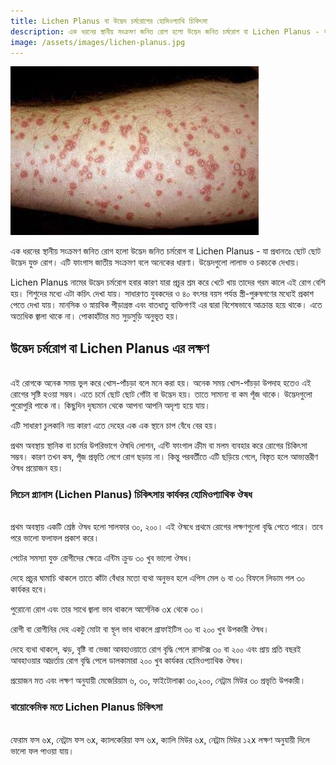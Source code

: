 ```yaml
---
title: Lichen Planus বা উদ্ভেদ চর্মরোগের হোমিওপ্যাথি চিকিৎসা
description: এক ধরনের স্থানীয় সংক্রমণ জনিত রোগ হলো উদ্ভেদ জনিত চর্মরোগ বা Lichen Planus - যা প্রধানতঃ ছোট ছোট উদ্ভেদ যুক্ত রোগ। এটি ফাংগাস জাতীয় সংক্রমণ বলে অনেকের ধারণা। উদ্ভেদগুলো লালাভ ও চকচকে দেখায়।
image: /assets/images/lichen-planus.jpg
---
```

![Lichen Planus এর হোমিও চিকিৎসা](/assets/images/lichen-planus.jpg)

এক ধরনের স্থানীয় সংক্রমণ জনিত রোগ হলো উদ্ভেদ জনিত চর্মরোগ বা Lichen Planus - যা প্রধানতঃ ছোট ছোট উদ্ভেদ যুক্ত রোগ। এটি ফাংগাস জাতীয় সংক্রমণ বলে অনেকের ধারণা। উদ্ভেদগুলো লালাভ ও চকচকে দেখায়।

Lichen Planus নামের উদ্ভেদ চর্মরোগ হবার কারণ
যারা প্রচুর শ্রম করে খেটে খায় তাদের গরম কালে এই রোগ বেশি হয়। শিশুদের মধ্যে এটা কচিৎ দেখা যায়। সাধারণত যুবকদের ও ৪০ বৎসর বয়স পর্যন্ত স্ত্রী-পুরুষগণের মধ্যেই প্রকাশ পেতে দেখা যায়। মানসিক ও স্নায়বিক পীড়াগ্রস্ত এবং বাতধাতু ব্যক্তিগণই এর দ্বারা বিশেষভাবে আক্রান্ত হয়ে থাকে। এতে অত্যধিক জ্বালা থাকে না। পোকাহাঁটার মত সুড়সুড়ি অনুভূত হয়।

## উদ্ভেদ চর্মরোগ বা Lichen Planus এর লক্ষণ
<br>
এই রোগকে অনেক সময় ভুল করে খোস-পাঁচড়া বলে মনে করা হয়। অনেক সময় খোস-পাঁচড়া উপদাহ হতেও এই রোগের সৃষ্টি হওয়া সম্ভব। এতে চর্মে ছোট ছোট গোঁটা বা উদ্ভেদ হয়। তাতে সামান্য বা কম পূঁজ থাকে। উদ্ভেদগুলো পুরোপুরি পাকে না। কিছুদিন দৃষ্যমান থেকে আপনা আপনি অদৃশ্য হয়ে যায়।

এটি সাধারণ চুলকানি নয় কারণ এতে দেহের এক এক স্থানে চাপ বেঁধে বের হয়।

প্রথম অবস্থায় স্থানিক বা চর্মের উপরিভাগে ঔষধি লোশন, এন্টি ফাংগাল ক্রীম বা মলম ব্যবহার করে রোগের চিকিৎসা সম্ভব। কারণ তখন কষ, পূঁজ প্রভৃতি লেগে রোগ ছড়ায় না। কিন্তু পরবর্তীতে এটি ছড়িয়ে গেলে, বিস্তৃত হলে আভ্যন্তরীণ ঔষধ প্রয়োজন হয়।

### লিচেন প্ল্যানাস (Lichen Planus) চিকিৎসায় কার্যকর হোমিওপ্যাথিক ঔষধ
<br>
প্রথম অবস্থায় একটি শ্রেষ্ঠ ঔষধ হলো সালফার ৩০, ২০০। এই ঔষধে প্রথমে রোগের লক্ষণগুলো বৃদ্ধি পেতে পারে। তবে পরে ভালো ফলাফল প্রকাশ করে।

পেটের সমস্যা যুক্ত রোগীদের ক্ষেত্রে এন্টিম ক্রুড ৩০ খুব ভালো ঔষধ।

দেহে প্রচুর ঘামাচি থাকলে তাতে কাঁটা বেঁধার মতো ব্যথা অনুভব হলে এপিস মেল ৬ বা ৩০ বিফলে লিডাম পল ৩০ কার্যকর হবে।

পুরোনো রোগ এবং তার সাথে জ্বালা ভাব থাকলে আর্সেনিক ৩x থেকে ৩০।

রোগী বা রোগীনির দেহ একটু মোটা বা স্থূল ভাব থাকলে গ্রাফাইটিস ৩০ বা ২০০ খুব উপকারী ঔষধ।

দেহে ব্যথা থাকলে, ঝড়, বৃষ্টি বা ভেজা আবহাওয়াতে রোগ বৃদ্ধি পেলে রাসটক্স ৩০ বা ২০০ এবং প্রায় প্রতি বছরই আবহাওয়ার আদ্রর্তায় রোগ বৃদ্ধি পেলে ডালকামারা ২০০ খুব কার্যকর হোমিওপ্যাথিক ঔষধ।

প্রয়োজন মত এবং লক্ষণ অনুযায়ী মেজেরিয়াম ৬, ৩০, ফাইটোলাক্কা ৩০,২০০, নেট্রাম মিউর ৩০ প্রভৃতি উপকারী।

### বায়োকেমিক মতে Lichen Planus চিকিৎসা
<br>
ফেরাম ফস ৬x, নেট্রাম ফস ৬x, ক্যালকেরিয়া ফস ৬x, ক্যালি মিউর ৬x, নেট্রাম মিউর ১২x লক্ষণ অনুযায়ী দিলে ভালো ফল পাওয়া যায়।

